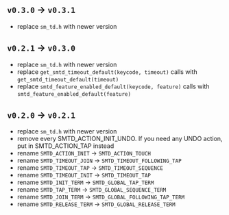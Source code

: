 ## `v0.3.0` → `v0.3.1`
- replace `sm_td.h` with newer version

## `v0.2.1` → `v0.3.0`
- replace `sm_td.h` with newer version
- replace `get_smtd_timeout_default(keycode, timeout)` calls with `get_smtd_timeout_default(timeout)`
- replace `smtd_feature_enabled_default(keycode, feature)` calls with `smtd_feature_enabled_default(feature)` 

## `v0.2.0` → `v0.2.1`
- replace `sm_td.h` with newer version
- remove every SMTD_ACTION_INIT_UNDO. If you need any UNDO action, put in SMTD_ACTION_TAP instead
- rename `SMTD_ACTION_INIT` → `SMTD_ACTION_TOUCH`
- rename `SMTD_TIMEOUT_JOIN` → `SMTD_TIMEOUT_FOLLOWING_TAP`
- rename `SMTD_TIMEOUT_TAP` → `SMTD_TIMEOUT_SEQUENCE`
- rename `SMTD_TIMEOUT_INIT` → `SMTD_TIMEOUT_TAP`
- rename `SMTD_INIT_TERM` → `SMTD_GLOBAL_TAP_TERM`
- rename `SMTD_TAP_TERM` → `SMTD_GLOBAL_SEQUENCE_TERM`
- rename `SMTD_JOIN_TERM` → `SMTD_GLOBAL_FOLLOWING_TAP_TERM`
- rename `SMTD_RELEASE_TERM` → `SMTD_GLOBAL_RELEASE_TERM`
